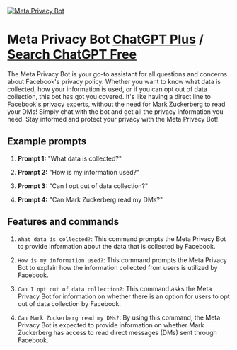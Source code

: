 
[![Meta Privacy Bot](https://files.oaiusercontent.com/file-Dk7M5h6LK4uW7WLCdgbkNlqB?se=2123-10-16T22%3A39%3A29Z&sp=r&sv=2021-08-06&sr=b&rscc=max-age%3D31536000%2C%20immutable&rscd=attachment%3B%20filename%3D267e8f57-b3ba-4755-9502-6bc7b2355f67.png&sig=SRcalj7Gao5RDVx8NattGdf6XZVT1xRDnqesYbOWhXk%3D)](https://chat.openai.com/g/g-63TW5AdZC-meta-privacy-bot)

# Meta Privacy Bot [ChatGPT Plus](https://chat.openai.com/g/g-63TW5AdZC-meta-privacy-bot) / [Search ChatGPT Free](https://gptcall.net/index.html#/?search=Meta%20Privacy%20Bot)

The Meta Privacy Bot is your go-to assistant for all questions and concerns about Facebook's privacy policy. Whether you want to know what data is collected, how your information is used, or if you can opt out of data collection, this bot has got you covered. It's like having a direct line to Facebook's privacy experts, without the need for Mark Zuckerberg to read your DMs! Simply chat with the bot and get all the privacy information you need. Stay informed and protect your privacy with the Meta Privacy Bot!

## Example prompts

1. **Prompt 1:** "What data is collected?"

2. **Prompt 2:** "How is my information used?"

3. **Prompt 3:** "Can I opt out of data collection?"

4. **Prompt 4:** "Can Mark Zuckerberg read my DMs?"

## Features and commands

1. `What data is collected?`: This command prompts the Meta Privacy Bot to provide information about the data that is collected by Facebook.

2. `How is my information used?`: This command prompts the Meta Privacy Bot to explain how the information collected from users is utilized by Facebook.

3. `Can I opt out of data collection?`: This command asks the Meta Privacy Bot for information on whether there is an option for users to opt out of data collection by Facebook.

4. `Can Mark Zuckerberg read my DMs?`: By using this command, the Meta Privacy Bot is expected to provide information on whether Mark Zuckerberg has access to read direct messages (DMs) sent through Facebook.


